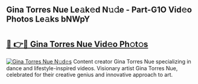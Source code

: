 ## Gina Torres Nue Le𝚊k𝚎d N𝚞𝚍e - Part-G1O Vid𝚎o Photos Le𝚊ks bNWpY

# <h2><a href="http://fb9vkj.evod.top/?m=Gina+Torres+Nue">🔗 👉🔴 Gina Torres Nue Vid𝚎o Ph𝚘t𝚘s</a></h2>

[![Gina Torres Nue N𝚞d𝚎s](https://i.imgur.com/8V9OHl7.gif)](http://fb9vkj.evod.top/?m=Gina+Torres+Nue)
Content creator Gina Torres Nue specializing in dance and lifestyle-inspired videos. Visionary artist Gina Torres Nue, celebrated for their creative genius and innovative approach to art. 
